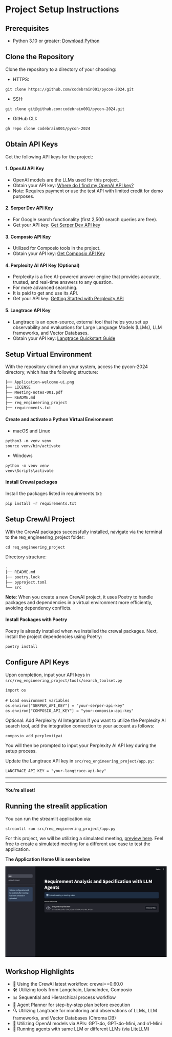 # Project Setup Instructions


## Prerequisites
- Python 3.10 or greater: [Download Python](python.org/downloads)

## Clone the Repository
Clone the repository to a directory of your choosing:

- HTTPS:
```
git clone https://github.com/codebrain001/pycon-2024.git
```

- SSH:
```
git clone git@github.com:codebrain001/pycon-2024.git
```

- GitHub CLI:
```
gh repo clone codebrain001/pycon-2024
```

## Obtain API Keys
Get the following API keys for the project:

#### 1.  OpenAI API Key
- OpenAI models are the LLMs used for this project.
- Obtain your API key: [Where do I find my OpenAI API key?](https://help.openai.com/en/articles/4936850-where-do-i-find-my-openai-api-key)
- Note: Requires payment or use the test API with limited credit for demo purposes. 


#### 2. Serper Dev API Key
- For Google search functionality (first 2,500 search queries are free).
- Get your API key: [Get Serper Dev API key](https://serper.dev/api-key)

#### 3. Composio API Key
- Utilized for Composio tools in the project.
- Obtain your API key: [Get Composio API Key](https://docs.composio.dev/patterns/howtos/get_api_key)


#### 4. Perplexity AI API Key (Optional)
- Perplexity is a free AI-powered answer engine that provides accurate, trusted, and real-time answers to any question.
- For more advanced searching.
- It is paid to get and use its API.
- Get your API key: [Getting Started with Perplexity API](https://docs.perplexity.ai/guides/getting-started)

#### 5. Langtrace API Key
- Langtrace is an open-source, external tool that helps you set up observability and evaluations for Large Language Models (LLMs), LLM frameworks, and Vector Databases.
- Obtain your API key: [Langtrace Quickstart Guide](https://docs.langtrace.ai/quickstart)

## Setup Virtual Environment
With the repository cloned on your system, access the pycon-2024 directory, which has the following structure:
```
├── Application-welcome-ui.png
├── LICENSE
├── Meeting-notes-001.pdf
├── README.md
├── req_engineering_project
├── requirements.txt
```

####  Create and activate a Python Virtual Environment
- macOS and Linux
```
python3 -m venv venv
source venv/bin/activate
```
- Windows
```
python -m venv venv
venv\Scripts\activate
```

#### Install Crewai packages

Install the packages listed in requirements.txt:
```
pip install -r requirements.txt
```

## Setup CrewAI Project
With the CrewAI packages successfully installed, navigate via the terminal to the req_engineering_project folder:
```
cd req_engineering_project
```

Directory structure:

```
.
├── README.md
├── poetry.lock
├── pyproject.toml
└── src
```

**Note**: When you create a new CrewAI project, it uses Poetry to handle packages and dependencies in a virtual environment more efficiently, avoiding dependency conflicts.


#### Install Packages with Poetry
Poetry is already installed when we installed the crewal packages. Next,  install the project dependencies using Poetry:

```
poetry install
```

## Configure API Keys
Upon completion, input your API keys in `src/req_engineering_project/tools/search_toolset.py`
```
import os

# Load environment variables
os.environ["SERPER_API_KEY"] = "your-serper-api-key"
os.environ["COMPOSIO_API_KEY"] = "your-composio-api-key"
```

Optional: Add Perplexity AI Integration
If you want to utilize the Perplexity AI search tool, add the integration connection to your account as follows:

```
composio add perplexityai
```

You will then be prompted to input your Perplexity AI API key during the setup process.

Update the Langtrace API key in `src/req_engineering_project/app.py`:
```
LANGTRACE_API_KEY = "your-langtrace-api-key"
```

***
***

**You're all set!** 

## Running the strealit application

You can run the streamlit application via:
```
streamlit run src/req_engineering_project/app.py   
```

For this project, we will be utilizing a simulated meeting, [preview here](Meeting-notes-001.pdf). Feel free to create a simulated meeting for a different use case to test the application.

**The Application Home UI is seen below**

![App Home UI](Application-welcome-ui.png)


## Workshop Highlights
- 🚀 Using the CrewAI latest workflow: crewai==0.60.0
- 🛠️ Utilizing tools from Langchain, LlamaIndex, Composio
- 📊 Sequential and Hierarchical process workflow
- 📝 Agent Planner for step-by-step plan before execution
- 🔍 Utilizing Langtrace for monitoring and observations of LLMs, LLM frameworks, and Vector Databases (Chroma DB)
- 🤖 Utilizing OpenAI models via APIs: GPT-4o, GPT-4o-Mini, and o1-Mini 
- 🦾 Running agents with same LLM or different LLMs (via LiteLLM)
